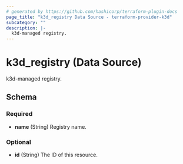 ```yaml
---
# generated by https://github.com/hashicorp/terraform-plugin-docs
page_title: "k3d_registry Data Source - terraform-provider-k3d"
subcategory: ""
description: |-
  k3d-managed registry.
---
```


# k3d_registry (Data Source)

k3d-managed registry.



<!-- schema generated by tfplugindocs -->
## Schema

### Required

- **name** (String) Registry name.

### Optional

- **id** (String) The ID of this resource.


